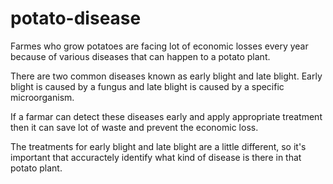 # potato-disease

Farmes who grow potatoes are facing lot of economic losses every year because of various diseases that can happen to a potato plant. 

There are two common diseases known as early blight and late blight. Early blight is caused by a fungus and late blight is caused by a specific microorganism. 

If a farmar can detect these diseases early and apply appropriate treatment then it can save lot of waste and prevent the economic loss. 

The treatments for early blight and late blight are a little different, so it's important that accuractely identify what kind of disease is there in that potato plant.
